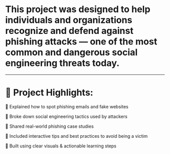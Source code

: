 # This project was designed to help individuals and organizations recognize and defend against phishing attacks — one of the most common and dangerous social engineering threats today.


---


# 📌 Project Highlights:

🔸 Explained how to spot phishing emails and fake websites

🔸 Broke down social engineering tactics used by attackers

🔸 Shared real-world phishing case studies

🔸 Included interactive tips and best practices to avoid being a victim

🔸 Built using clear visuals & actionable learning steps


